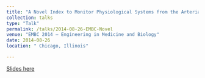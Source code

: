 ```yaml
---
title: "A Novel Index to Monitor Physiological Systems from the Arterial Blood Pressure Waveform during Hemorrhage"
collection: talks
type: "Talk"
permalink: /talks/2014-08-26-EMBC-Novel
venue: "EMBC 2014 – Engineering in Medicine and Biology"
date: 2014-08-26
location: " Chicago, Illinois"

---
```


[Slides here](https://adibzaman.github.io/files/Talk_EMBC_08_25_2014.pptx)